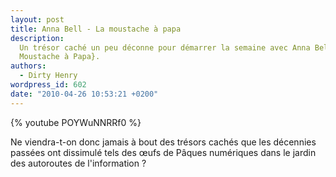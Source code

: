 ```yaml
---
layout: post
title: Anna Bell - La moustache à papa
description:
  Un trésor caché un peu déconne pour démarrer la semaine avec Anna Bell et {La
  Moustache à Papa}.
authors:
  - Dirty Henry
wordpress_id: 602
date: "2010-04-26 10:53:21 +0200"
---
```


{% youtube POYWuNNRRf0 %}

Ne viendra-t-on donc jamais à bout des trésors cachés que les décennies passées
ont dissimulé tels des œufs de Pâques numériques dans le jardin des autoroutes
de l'information ?
